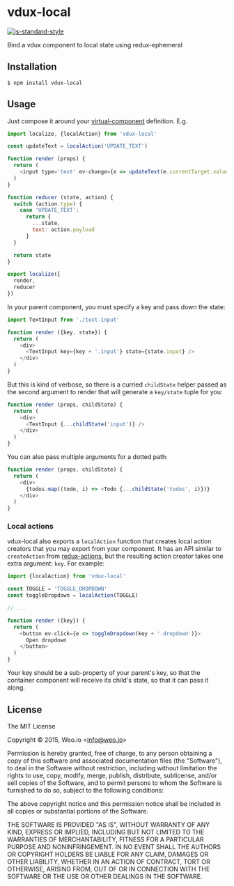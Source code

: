 
# vdux-local

[![js-standard-style](https://img.shields.io/badge/code%20style-standard-brightgreen.svg?style=flat)](https://github.com/feross/standard)

Bind a vdux component to local state using redux-ephemeral

## Installation

    $ npm install vdux-local

## Usage

Just compose it around your [virtual-component](https://github.com/ashaffer/virtual-component) definition.  E.g.

```javascript
import localize, {localAction} from 'vdux-local'

const updateText = localAction('UPDATE_TEXT')

function render (props) {
  return (
    <input type='text' ev-change={e => updateText(e.currentTarget.value)} />
  )
}

function reducer (state, action) {
  switch (action.type) {
    case 'UPDATE_TEXT':
      return {
        ...state,
        text: action.payload
      }
  }

  return state
}

export localize({
  render,
  reducer
})
```

In your parent component, you must specify a key and pass down the state:

```javascript
import TextInput from './text-input'

function render ({key, state}) {
  return (
    <div>
      <TextInput key={key + '.input'} state={state.input} />
    </div>
  )
}
```

But this is kind of verbose, so there is a curried `childState` helper passed as the second argument to render that will generate a `key/state` tuple for you:

```javascript
function render (props, childState) {
  return (
    <div>
      <TextInput {...childState('input')} />
    </div>
  )
}
```

You can also pass multiple arguments for a dotted path:

```javascript
function render (props, childState) {
  return (
    <div>
      {todos.map((todo, i) => <Todo {...childState('todos', i)})}
    </div>
  )
}
```


### Local actions

vdux-local also exports a `localAction` function that creates local action creators that you may export from your component.  It has an API similar to `createAction` from [redux-actions](https://github.com/acdlite/redux-actions), but the resulting action creator takes one extra argument: `key`.  For example:

```javascript
import {localAction} from 'vdux-local'

const TOGGLE = 'TOGGLE_DROPDOWN'
const toggleDropdown = localAction(TOGGLE)

// ...

function render ({key}) {
  return (
    <button ev-click={e => toggleDropdown(key + '.dropdown')}>
      Open dropdown
    </button>
  )
}
```

Your key should be a sub-property of your parent's key, so that the container component will receive its child's state, so that it can pass it along.

## License

The MIT License

Copyright &copy; 2015, Weo.io &lt;info@weo.io&gt;

Permission is hereby granted, free of charge, to any person obtaining a copy of this software and associated documentation files (the "Software"), to deal in the Software without restriction, including without limitation the rights to use, copy, modify, merge, publish, distribute, sublicense, and/or sell copies of the Software, and to permit persons to whom the Software is furnished to do so, subject to the following conditions:

The above copyright notice and this permission notice shall be included in all copies or substantial portions of the Software.

THE SOFTWARE IS PROVIDED "AS IS", WITHOUT WARRANTY OF ANY KIND, EXPRESS OR IMPLIED, INCLUDING BUT NOT LIMITED TO THE WARRANTIES OF MERCHANTABILITY, FITNESS FOR A PARTICULAR PURPOSE AND NONINFRINGEMENT. IN NO EVENT SHALL THE AUTHORS OR COPYRIGHT HOLDERS BE LIABLE FOR ANY CLAIM, DAMAGES OR OTHER LIABILITY, WHETHER IN AN ACTION OF CONTRACT, TORT OR OTHERWISE, ARISING FROM, OUT OF OR IN CONNECTION WITH THE SOFTWARE OR THE USE OR OTHER DEALINGS IN THE SOFTWARE.
